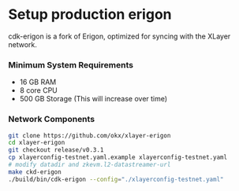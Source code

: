 # Setup production erigon
cdk-erigon is a fork of Erigon, optimized for syncing with the XLayer network.

### Minimum System Requirements
- 16 GB RAM
- 8 core CPU
- 500 GB Storage (This will increase over time) 

### Network Components
``` bash
git clone https://github.com/okx/xlayer-erigon
cd xlayer-erigon
git checkout release/v0.3.1
cp xlayerconfig-testnet.yaml.example xlayerconfig-testnet.yaml
# modify datadir and zkevm.l2-datastreamer-url
make ckd-erigon
./build/bin/cdk-erigon --config="./xlayerconfig-testnet.yaml"
```